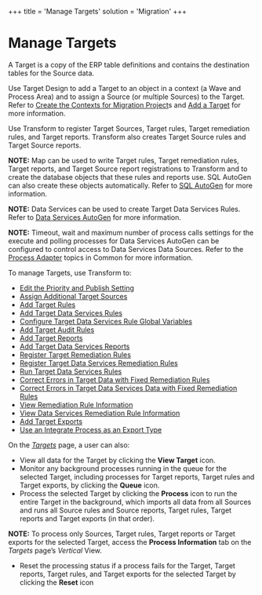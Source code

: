 +++
title = 'Manage Targets'
solution = 'Migration'
+++

# Manage Targets

A Target is a copy of the ERP table definitions and contains the
destination tables for the Source data.

Use Target Design to add a Target to an object in a context (a Wave and
Process Area) and to assign a Source (or multiple Sources) to the
Target. Refer to [Create the Contexts for Migration
Project](../../Console/Use_Cases/Create_Contexts_for_Migration_Projects.htm)s
and [Add a
Target](../../Design/Use_Cases/Add_a_Target_in_Target_Design.htm) for
more information.

Use Transform to register Target Sources, Target rules, Target
remediation rules, and Target reports. Transform also creates Target
Source rules and Target Source reports.

**NOTE:** Map can be used to write Target rules, Target remediation
rules, Target reports, and Target Source report registrations to
Transform and to create the database objects that these rules and
reports use. SQL AutoGen can also create these objects automatically.
Refer to [SQL AutoGen](../../SQL_AutoGen/SQL_Automation.htm) for more
information.

<span style="font-weight: bold;">NOTE:</span> Data Services can be used
to create Target Data Services Rules. Refer to [Data Services
AutoGen](../../Data_Services_AutoGen/Data_Services_Automation.htm) for
more information.

**NOTE:** Timeout, wait and maximum number of process calls settings for
the execute and polling processes for Data Services AutoGen can be
configured to control access to Data Services Data Sources. Refer to the
[Process
Adapter](../../../Platform/Common/Page_Desc/Process_Adapter.htm) topics
in Common for more information.

To manage Targets, use Transform to:

  - [Edit the Priority and Publish
    Setting](Edit_the_Priority_and_Publish_Setting.htm)
  - [Assign Additional Target
    Sources](Assign_Additional_Target_Sources.htm)
  - [Add Target Rules](Add_Target_Rules.htm)
  - [Add Target Data Services Rules](Add_Target_DS_Rules.htm)
  - [Configure Target Data Services Rule Global
    Variables](Configure_Target_DS_Rule_Global_Var.htm)
  - [Add Target Audit Rules](Add_Target_Audit_Rules.htm)
  - [Add Target Reports](Add_Target_Reports.htm)
  - [Add Target Data Services Reports](Add_Target_DS_Rpts.htm)
  - [Register Target Remediation
    Rules](Register_Target_Remediation_Rules.htm)
  - [Register Target Data Services Remediation
    Rules](Register_Target_DS_Remediation_Rules.htm)
  - [Run Target Data Services Rules](Run_Target_Data_Services_Rules.htm)
  - [Correct Errors in Target Data with Fixed Remediation
    Rules](Correct_Errors_in_Target_Data_With_Fixed.htm)
  - [Correct Errors in Target Data Services Data with Fixed Remediation
    Rules](Correct_Errors_in_Target_DS_Data_With_Fixed.htm)
  - [View Remediation Rule
    Information](View_Remediation_Rule_Information.htm)
  - [View Data Services Remediation Rule
    Information](View_DS_Remediation_Rule_Information.htm)
  - [Add Target Exports](Add_Target_Exports.htm)
  - [Use an Integrate Process as an Export
    Type](Use_an_Integrate_Process_as_an_Export_Type.htm)

On the *[Targets](../Page_Desc/Targets_H.htm)* page, a user can also:

  - View all data for the Target by clicking the **View Target** icon.
  - Monitor any background processes running in the queue for the
    selected Target, including processes for Target reports, Target
    rules and Target exports, by clicking the **Queue** icon.
  - Process the selected Target by clicking the **Process** icon to run
    the entire Target in the background, which imports all data from all
    Sources and runs all Source rules and Source reports, Target rules,
    Target reports and Target exports (in that order).

**NOTE:** To process only Sources, Target rules, Target reports or
Target exports for the selected Target, access the **Process
Information** tab on the *Targets* page’s *Vertical* View.

  - Reset the processing status if a process fails for the Target,
    Target reports, Target rules, and Target exports for the selected
    Target by clicking the **Reset** icon
